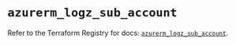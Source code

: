 # `azurerm_logz_sub_account`

Refer to the Terraform Registry for docs: [`azurerm_logz_sub_account`](https://registry.terraform.io/providers/hashicorp/azurerm/3.104.0/docs/resources/logz_sub_account).
